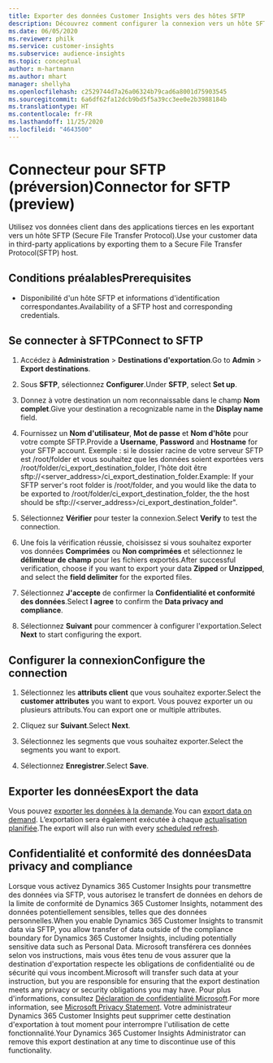 ```yaml
---
title: Exporter des données Customer Insights vers des hôtes SFTP
description: Découvrez comment configurer la connexion vers un hôte SFTP.
ms.date: 06/05/2020
ms.reviewer: philk
ms.service: customer-insights
ms.subservice: audience-insights
ms.topic: conceptual
author: m-hartmann
ms.author: mhart
manager: shellyha
ms.openlocfilehash: c2529744d7a26a06324b79cad6a8001d75903545
ms.sourcegitcommit: 6a6df62fa12dcb9bd5f5a39cc3ee0e2b3988184b
ms.translationtype: HT
ms.contentlocale: fr-FR
ms.lasthandoff: 11/25/2020
ms.locfileid: "4643500"
---
```

# <a name="connector-for-sftp-preview"></a><span data-ttu-id="1b8a4-103">Connecteur pour SFTP (préversion)</span><span class="sxs-lookup"><span data-stu-id="1b8a4-103">Connector for SFTP (preview)</span></span>

<span data-ttu-id="1b8a4-104">Utilisez vos données client dans des applications tierces en les exportant vers un hôte SFTP (Secure File Transfer Protocol).</span><span class="sxs-lookup"><span data-stu-id="1b8a4-104">Use your customer data in third-party applications by exporting them to a Secure File Transfer Protocol(SFTP) host.</span></span>

## <a name="prerequisites"></a><span data-ttu-id="1b8a4-105">Conditions préalables</span><span class="sxs-lookup"><span data-stu-id="1b8a4-105">Prerequisites</span></span>

- <span data-ttu-id="1b8a4-106">Disponibilité d'un hôte SFTP et informations d'identification correspondantes.</span><span class="sxs-lookup"><span data-stu-id="1b8a4-106">Availability of a SFTP host and corresponding credentials.</span></span>

## <a name="connect-to-sftp"></a><span data-ttu-id="1b8a4-107">Se connecter à SFTP</span><span class="sxs-lookup"><span data-stu-id="1b8a4-107">Connect to SFTP</span></span>

1. <span data-ttu-id="1b8a4-108">Accédez à **Administration** > **Destinations d'exportation**.</span><span class="sxs-lookup"><span data-stu-id="1b8a4-108">Go to **Admin** > **Export destinations**.</span></span>

1. <span data-ttu-id="1b8a4-109">Sous **SFTP**, sélectionnez **Configurer**.</span><span class="sxs-lookup"><span data-stu-id="1b8a4-109">Under **SFTP**, select **Set up**.</span></span>

1. <span data-ttu-id="1b8a4-110">Donnez à votre destination un nom reconnaissable dans le champ **Nom complet**.</span><span class="sxs-lookup"><span data-stu-id="1b8a4-110">Give your destination a recognizable name in the **Display name** field.</span></span>

1. <span data-ttu-id="1b8a4-111">Fournissez un **Nom d'utilisateur**, **Mot de passe** et **Nom d'hôte** pour votre compte SFTP.</span><span class="sxs-lookup"><span data-stu-id="1b8a4-111">Provide a **Username**, **Password** and **Hostname** for your SFTP account.</span></span> <span data-ttu-id="1b8a4-112">Exemple : si le dossier racine de votre serveur SFTP est /root/folder et vous souhaitez que les données soient exportées vers /root/folder/ci_export_destination_folder, l'hôte doit être sftp://<server_address>/ci_export_destination_folder.</span><span class="sxs-lookup"><span data-stu-id="1b8a4-112">Example: If your SFTP server's root folder is /root/folder, and you would like the data to be exported to /root/folder/ci_export_destination_folder, the the host should be sftp://<server_address>/ci_export_destination_folder".</span></span>

1. <span data-ttu-id="1b8a4-113">Sélectionnez **Vérifier** pour tester la connexion.</span><span class="sxs-lookup"><span data-stu-id="1b8a4-113">Select **Verify** to test the connection.</span></span>

1. <span data-ttu-id="1b8a4-114">Une fois la vérification réussie, choisissez si vous souhaitez exporter vos données **Comprimées** ou **Non comprimées** et sélectionnez le **délimiteur de champ** pour les fichiers exportés.</span><span class="sxs-lookup"><span data-stu-id="1b8a4-114">After successful verification, choose if you want to export your data **Zipped** or **Unzipped**, and select the **field delimiter** for the exported files.</span></span>

1. <span data-ttu-id="1b8a4-115">Sélectionnez **J'accepte** de confirmer la **Confidentialité et conformité des données**.</span><span class="sxs-lookup"><span data-stu-id="1b8a4-115">Select **I agree** to confirm the **Data privacy and compliance**.</span></span>

1. <span data-ttu-id="1b8a4-116">Sélectionnez **Suivant** pour commencer à configurer l'exportation.</span><span class="sxs-lookup"><span data-stu-id="1b8a4-116">Select **Next** to start configuring the export.</span></span>

## <a name="configure-the-connection"></a><span data-ttu-id="1b8a4-117">Configurer la connexion</span><span class="sxs-lookup"><span data-stu-id="1b8a4-117">Configure the connection</span></span>

1. <span data-ttu-id="1b8a4-118">Sélectionnez les **attributs client** que vous souhaitez exporter.</span><span class="sxs-lookup"><span data-stu-id="1b8a4-118">Select the **customer attributes** you want to export.</span></span> <span data-ttu-id="1b8a4-119">Vous pouvez exporter un ou plusieurs attributs.</span><span class="sxs-lookup"><span data-stu-id="1b8a4-119">You can export one or multiple attributes.</span></span>

1. <span data-ttu-id="1b8a4-120">Cliquez sur **Suivant**.</span><span class="sxs-lookup"><span data-stu-id="1b8a4-120">Select **Next**.</span></span>

1. <span data-ttu-id="1b8a4-121">Sélectionnez les segments que vous souhaitez exporter.</span><span class="sxs-lookup"><span data-stu-id="1b8a4-121">Select the segments you want to export.</span></span>

1. <span data-ttu-id="1b8a4-122">Sélectionnez **Enregistrer**.</span><span class="sxs-lookup"><span data-stu-id="1b8a4-122">Select **Save**.</span></span>

## <a name="export-the-data"></a><span data-ttu-id="1b8a4-123">Exporter les données</span><span class="sxs-lookup"><span data-stu-id="1b8a4-123">Export the data</span></span>

<span data-ttu-id="1b8a4-124">Vous pouvez [exporter les données à la demande](export-destinations.md).</span><span class="sxs-lookup"><span data-stu-id="1b8a4-124">You can [export data on demand](export-destinations.md).</span></span> <span data-ttu-id="1b8a4-125">L’exportation sera également exécutée à chaque [actualisation planifiée](system.md#schedule-tab).</span><span class="sxs-lookup"><span data-stu-id="1b8a4-125">The export will also run with every [scheduled refresh](system.md#schedule-tab).</span></span>

## <a name="data-privacy-and-compliance"></a><span data-ttu-id="1b8a4-126">Confidentialité et conformité des données</span><span class="sxs-lookup"><span data-stu-id="1b8a4-126">Data privacy and compliance</span></span>

<span data-ttu-id="1b8a4-127">Lorsque vous activez Dynamics 365 Customer Insights pour transmettre des données via SFTP, vous autorisez le transfert de données en dehors de la limite de conformité de Dynamics 365 Customer Insights, notamment des données potentiellement sensibles, telles que des données personnelles.</span><span class="sxs-lookup"><span data-stu-id="1b8a4-127">When you enable Dynamics 365 Customer Insights to transmit data via SFTP, you allow transfer of data outside of the compliance boundary for Dynamics 365 Customer Insights, including potentially sensitive data such as Personal Data.</span></span> <span data-ttu-id="1b8a4-128">Microsoft transférera ces données selon vos instructions, mais vous êtes tenu de vous assurer que la destination d'exportation respecte les obligations de confidentialité ou de sécurité qui vous incombent.</span><span class="sxs-lookup"><span data-stu-id="1b8a4-128">Microsoft will transfer such data at your instruction, but you are responsible for ensuring that the export destination meets any privacy or security obligations you may have.</span></span> <span data-ttu-id="1b8a4-129">Pour plus d'informations, consultez [Déclaration de confidentialité Microsoft](https://go.microsoft.com/fwlink/?linkid=396732).</span><span class="sxs-lookup"><span data-stu-id="1b8a4-129">For more information, see [Microsoft Privacy Statement](https://go.microsoft.com/fwlink/?linkid=396732).</span></span>
<span data-ttu-id="1b8a4-130">Votre administrateur Dynamics 365 Customer Insights peut supprimer cette destination d'exportation à tout moment pour interrompre l'utilisation de cette fonctionnalité.</span><span class="sxs-lookup"><span data-stu-id="1b8a4-130">Your Dynamics 365 Customer Insights Administrator can remove this export destination at any time to discontinue use of this functionality.</span></span>
